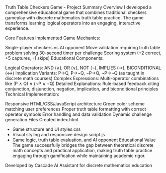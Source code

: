 Truth Table Checkers Game - Project Summary
Overview
I developed a comprehensive educational game that combines traditional checkers gameplay with discrete mathematics truth table practice. The game transforms learning logical operators into an engaging, interactive experience.

Core Features Implemented
Game Mechanics:

Single-player checkers vs AI opponent
Move validation requiring truth table problem solving
30-second timer per challenge
Scoring system (+2 correct, +5 captures, -1 skips)
Educational Components:

Logical Operators: AND (∧), OR (∨), NOT (¬), IMPLIES (→), BICONDITIONAL (↔)
Implication Variants: P→Q, P→¬Q, ¬P→Q, ¬P→¬Q (as taught in discrete math courses)
Complex Expressions: Multi-operator combinations like (P ∧ Q) ∨ (¬P ∧ ¬Q)
Detailed Explanations: Rule-based feedback citing conjunction, disjunction, negation, implication, and biconditional principles
Technical Implementation:

Responsive HTML/CSS/JavaScript architecture
Green color scheme matching user preferences
Proper truth table formatting with correct operator symbols
Error handling and data validation
Dynamic challenge generation
Files Created
index.html
 - Game structure and UI
styles.css
 - Visual styling and responsive design
script.js
 - Game logic, truth table evaluation, and AI opponent
Educational Value
The game successfully bridges the gap between theoretical discrete math concepts and practical application, making truth table practice engaging through gamification while maintaining academic rigor.

Developed by Cascade AI Assistant for discrete mathematics education
